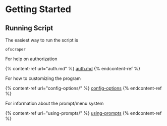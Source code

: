 # Getting Started

## Running Script

The easiest way to run the script is

```
ofscraper
```

For help on authorization

{% content-ref url="auth.md" %}
[auth.md](auth.md)
{% endcontent-ref %}

For how to customizing the program

{% content-ref url="config-options/" %}
[config-options](config-options/)
{% endcontent-ref %}

For information about the prompt/menu system

{% content-ref url="using-prompts/" %}
[using-prompts](using-prompts/)
{% endcontent-ref %}
